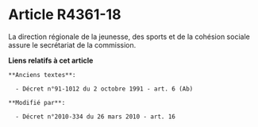 # Article R4361-18

La direction régionale de la jeunesse, des sports et de la cohésion sociale assure le secrétariat de la commission.

**Liens relatifs à cet article**

	**Anciens textes**:

	  - Décret n°91-1012 du 2 octobre 1991 - art. 6 (Ab)

	**Modifié par**:

	  - Décret n°2010-334 du 26 mars 2010 - art. 16
